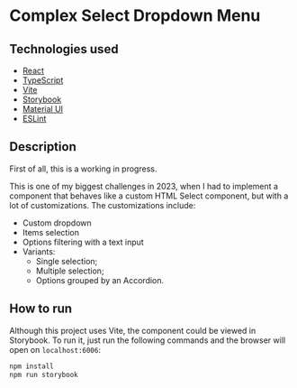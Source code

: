 # Complex Select Dropdown Menu

## Technologies used

- [React](https://reactjs.org/)
- [TypeScript](https://www.typescriptlang.org/)
- [Vite](https://vitejs.dev/)
- [Storybook](https://storybook.js.org/)
- [Material UI](https://mui.com/material-ui/getting-started)
- [ESLint](https://eslint.org/)

## Description

First of all, this is a working in progress.

This is one of my biggest challenges in 2023, when I had to implement a component that behaves like a custom HTML Select component, but with a lot of customizations. The customizations include:

- Custom dropdown
- Items selection
- Options filtering with a text input
- Variants:
  - Single selection;
  - Multiple selection;
  - Options grouped by an Accordion.

## How to run

Although this project uses Vite, the component could be viewed in Storybook. To run it, just run the following commands and the browser will open on `localhost:6006`:

```bash
npm install
npm run storybook
```
